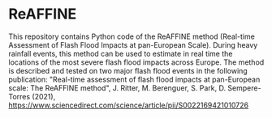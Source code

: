 # ReAFFINE
This repository contains Python code of the ReAFFINE method (Real-time Assessment of Flash Flood Impacts at pan-European Scale). During heavy rainfall events, this method can be used to estimate in real time the locations of the most severe flash flood impacts across Europe. The method is described and tested on two major flash flood events in the following publication: "Real-time assessment of flash flood impacts at pan-European scale: The ReAFFINE method", J. Ritter, M. Berenguer, S. Park, D. Sempere-Torres (2021), https://www.sciencedirect.com/science/article/pii/S0022169421010726 
